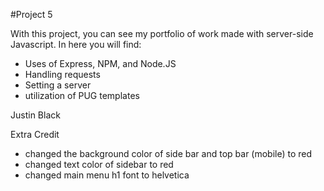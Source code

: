 
#Project 5

With this project, you can see my portfolio of work made with server-side Javascript. In here you will find:
  - Uses of Express, NPM, and Node.JS 
  - Handling requests 
  - Setting a server
  - utilization of PUG templates 

Justin Black

Extra Credit 
- changed the background color of side bar and top bar (mobile) to red
- changed text color of sidebar to red
- changed main menu h1 font to helvetica
